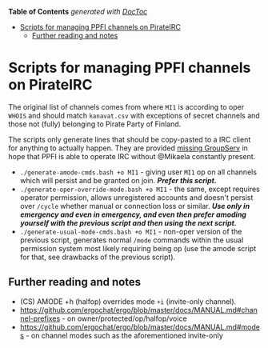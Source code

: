 <!-- START doctoc generated TOC please keep comment here to allow auto update -->
<!-- DON'T EDIT THIS SECTION, INSTEAD RE-RUN doctoc TO UPDATE -->
**Table of Contents**  *generated with [DocToc](https://github.com/thlorenz/doctoc)*

- [Scripts for managing PPFI channels on PirateIRC](#scripts-for-managing-ppfi-channels-on-pirateirc)
  - [Further reading and notes](#further-reading-and-notes)

<!-- END doctoc generated TOC please keep comment here to allow auto update -->

# Scripts for managing PPFI channels on PirateIRC

The original list of channels comes from where `MI1` is according to oper
`WHOIS` and should match `kanavat.csv` with exceptions of secret channels
and those not (fully) belonging to Pirate Party of Finland.

The scripts only generate lines that should be copy-pasted to a IRC client
for anything to actually happen. They are provided [missing GroupServ](https://github.com/ergochat/ergo/issues/465)
in hope that PPFI is able to operate IRC without @Mikaela constantly present.

* `./generate-amode-cmds.bash +o MI1` - giving user `MI1` op on all channels
  which will persist and be granted on join. ***Prefer this script.***
* `./generate-oper-override-mode.bash +o MI1` - the same, except requires operator
  permission, allows unregistered accounts and doesn't persist over `/cycle`
  whether manual or connection loss or similar. ***Use only in emergency
  and even in emergency, and even then prefer amoding yourself with the previous script and then
  using the next script.***
* `./generate-usual-mode-cmds.bash +o MI1` - non-oper version of the previous script,
  generates normal `/mode` commands within the usual permission system most likely
  requiring being op (use the amode script for that, see drawbacks of the previous script).

## Further reading and notes

* (CS) AMODE +h (halfop) overrides mode `+i` (invite-only channel).
* https://github.com/ergochat/ergo/blob/master/docs/MANUAL.md#channel-prefixes - on owner/protected/op/halfop/voice
* https://github.com/ergochat/ergo/blob/master/docs/MANUAL.md#modes - on channel modes such as the aforementioned invite-only
